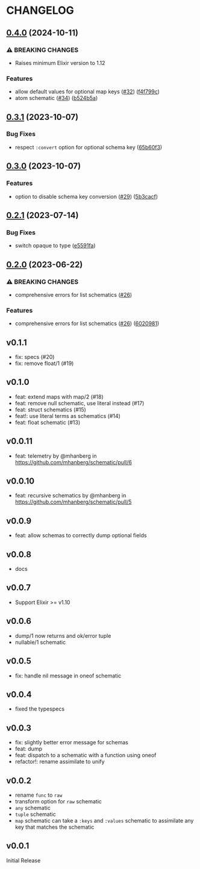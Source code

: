 # CHANGELOG

## [0.4.0](https://github.com/mhanberg/schematic/compare/v0.3.1...v0.4.0) (2024-10-11)


### ⚠ BREAKING CHANGES

* Raises minimum Elixir version to 1.12

### Features

* allow default values for optional map keys ([#32](https://github.com/mhanberg/schematic/issues/32)) ([f4f799c](https://github.com/mhanberg/schematic/commit/f4f799c9450764f2251ef71e43b6082b7ce15272))
* atom schematic ([#34](https://github.com/mhanberg/schematic/issues/34)) ([b524b5a](https://github.com/mhanberg/schematic/commit/b524b5a0bb5bf9432aad23470b4d9dba6c2ccf65))

## [0.3.1](https://github.com/mhanberg/schematic/compare/v0.3.0...v0.3.1) (2023-10-07)


### Bug Fixes

* respect `:convert` option for optional schema key ([65b60f3](https://github.com/mhanberg/schematic/commit/65b60f34001a4f90f663ab07b6a9779e192b7b88))

## [0.3.0](https://github.com/mhanberg/schematic/compare/v0.2.1...v0.3.0) (2023-10-07)


### Features

* option to disable schema key conversion ([#29](https://github.com/mhanberg/schematic/issues/29)) ([5b3cacf](https://github.com/mhanberg/schematic/commit/5b3cacf68e92b4f87265476c60cd3a783d216bb2))

## [0.2.1](https://github.com/mhanberg/schematic/compare/v0.2.0...v0.2.1) (2023-07-14)


### Bug Fixes

* switch opaque to type ([e5591fa](https://github.com/mhanberg/schematic/commit/e5591faf80569d4c33b8b47efa796256dbcde887))

## [0.2.0](https://github.com/mhanberg/schematic/compare/v0.1.1...v0.2.0) (2023-06-22)


### ⚠ BREAKING CHANGES

* comprehensive errors for list schematics ([#26](https://github.com/mhanberg/schematic/issues/26))

### Features

* comprehensive errors for list schematics ([#26](https://github.com/mhanberg/schematic/issues/26)) ([6020981](https://github.com/mhanberg/schematic/commit/602098133f6198b610ab042e07d723fb93b8e648))

## v0.1.1

- fix: specs (#20)
- fix: remove float/1 (#19)

## v0.1.0

- feat: extend maps with map/2 (#18)
- feat: remove null schematic, use literal instead (#17)
- feat: struct schematics (#15)
- feat!: use literal terms as schematics (#14)
- feat: float schematic (#13)

## v0.0.11

* feat: telemetry by @mhanberg in https://github.com/mhanberg/schematic/pull/6

## v0.0.10

- feat: recursive schematics by @mhanberg in https://github.com/mhanberg/schematic/pull/5

## v0.0.9

- feat: allow schemas to correctly dump optional fields

## v0.0.8

- docs

## v0.0.7

- Support Elixir >= v1.10

## v0.0.6

- dump/1 now returns and ok/error tuple
- nullable/1 schematic

## v0.0.5

- fix: handle nil message in oneof schematic

## v0.0.4

- fixed the typespecs

## v0.0.3

- fix: slightly better error message for schemas
- feat: dump
- feat: dispatch to a schematic with a function using oneof
- refactor!: rename assimilate to unify

## v0.0.2

- rename `func` to `raw`
- transform option for `raw` schematic
- `any` schematic
- `tuple` schematic
- `map` schematic can take a `:keys` and `:values` schematic to assimilate any key that matches the schematic

## v0.0.1

Initial Release

